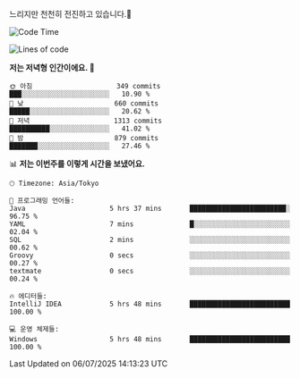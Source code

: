 느리지만 천천히 전진하고 있습니다.🐢

<!--START_SECTION:waka-->
![Code Time](http://img.shields.io/badge/Code%20Time-1%2C628%20hrs%2020%20mins-blue)

![Lines of code](https://img.shields.io/badge/%EC%A0%80%EB%8A%94%20%EC%97%AC%ED%83%9C%EA%B9%8C%EC%A7%80%20-923.6%20thousand%20%EC%A4%84%EC%9D%98%20%EC%BD%94%EB%93%9C%EB%A5%BC%20%EC%9E%91%EC%84%B1%ED%96%88%EC%96%B4%EC%9A%94.-blue)

**저는 저녁형 인간이에요. 🦉** 

```text
🌞 아침                     349 commits         ███░░░░░░░░░░░░░░░░░░░░░░   10.90 % 
🌆 낮　                     660 commits         █████░░░░░░░░░░░░░░░░░░░░   20.62 % 
🌃 저녁                     1313 commits        ██████████░░░░░░░░░░░░░░░   41.02 % 
🌙 밤　                     879 commits         ███████░░░░░░░░░░░░░░░░░░   27.46 % 
```


📊 **저는 이번주를 이렇게 시간을 보냈어요.** 

```text
🕑︎ Timezone: Asia/Tokyo

💬 프로그래밍 언어들: 
Java                     5 hrs 37 mins       ████████████████████████░   96.75 % 
YAML                     7 mins              █░░░░░░░░░░░░░░░░░░░░░░░░   02.04 % 
SQL                      2 mins              ░░░░░░░░░░░░░░░░░░░░░░░░░   00.62 % 
Groovy                   0 secs              ░░░░░░░░░░░░░░░░░░░░░░░░░   00.27 % 
textmate                 0 secs              ░░░░░░░░░░░░░░░░░░░░░░░░░   00.24 % 

🔥 에디터들: 
IntelliJ IDEA            5 hrs 48 mins       █████████████████████████   100.00 % 

💻 운영 체제들: 
Windows                  5 hrs 48 mins       █████████████████████████   100.00 % 
```


 Last Updated on 06/07/2025 14:13:23 UTC
<!--END_SECTION:waka-->
